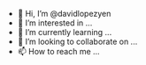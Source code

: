- 👋 Hi, I’m @davidlopezyen
- 👀 I’m interested in ...
- 🌱 I’m currently learning ...
- 💞️ I’m looking to collaborate on ...
- 📫 How to reach me ...

<!---
davidlopezyen/davidlopezyen is a ✨ special ✨ repository because its `README.md` (this file) appears on your GitHub profile.
You can click the Preview link to take a look at your changes.
--->
